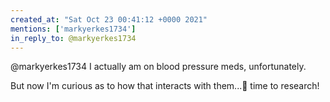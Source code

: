```yaml
---
created_at: "Sat Oct 23 00:41:12 +0000 2021"
mentions: ['markyerkes1734']
in_reply_to: @markyerkes1734
---
```


@markyerkes1734 I actually am on blood pressure meds, unfortunately. 

But now I'm curious as to how that interacts with them...🤔 time to research!